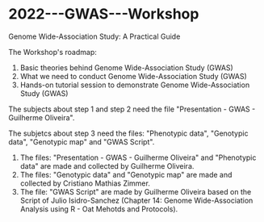 # 2022---GWAS---Workshop

Genome Wide-Association Study: A Practical Guide

The Workshop's roadmap:

1) Basic theories behind Genome Wide-Association Study (GWAS)
2) What we need to conduct Genome Wide-Association Study (GWAS)
3) Hands-on tutorial session to demonstrate Genome Wide-Association Study (GWAS)

The subjects about step 1 and step 2 need the file "Presentation - GWAS - Guilherme Oliveira".

The subjetcs about step 3 need the files: "Phenotypic data", "Genotypic data", "Genotypic map" and "GWAS Script".

1) The files: "Presentation - GWAS - Guilherme Oliveira" and "Phenotypic data" are made and collected by Guilherme Oliveira.
2) The files: "Genotypic data" and "Genotypic map" are made and collected by Cristiano Mathias Zimmer.
3) The file: "GWAS Script" are made by Guilherme Oliveira based on the Script of Julio Isidro-Sanchez (Chapter 14: Genome Wide-Association Analysis using R - Oat Mehotds and Protocols).
